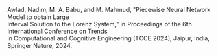 Awlad, Nadim, M. A. Babu, and M. Mahmud, "Piecewise Neural Network Model to obtain Large   
Interval Solution to the Lorenz System," in Proceedings of the 6th International Conference on Trends  
in Computational and Cognitive Engineering (TCCE 2024), Jaipur, India, Springer Nature, 2024.
